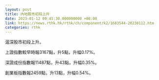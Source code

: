 ```yaml
---
layout: post
title: 內地股市初段上升
date: 2023-01-12 09:41:30.000000000 +08:00
link: https://news.rthk.hk/rthk/ch/component/k2/1683544-20230112.htm
categories: rthk
---
```


滬深股市初段上升。

上證指數較早時報3167點，升5點，升幅0.17%。

深證成份指數報11487點，升43點，升幅0.35%。

創業板指數報2459點，升13點，升幅0.54%。

